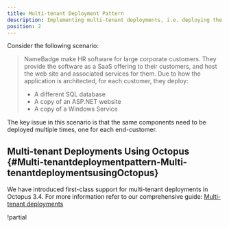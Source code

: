 ```yaml
---
title: Multi-tenant Deployment Pattern
description: Implementing multi-tenant deployments, i.e. deploying the same components to an environment multiple times, with Octopus.
position: 2
---
```


Consider the following scenario:

> NameBadge make HR software for large corporate customers. They provide the software as a SaaS offering to their customers, and host the web site and associated services for them. Due to how the application is architected, for each customer, they deploy:
>
> - A different SQL database
> - A copy of an ASP.NET website
> - A copy of a Windows Service

The key issue in this scenario is that the same components need to be deployed multiple times, one for each end-customer.

## Multi-tenant Deployments Using Octopus {#Multi-tenantdeploymentpattern-Multi-tenantdeploymentsusingOctopus}

We have introduced first-class support for multi-tenant deployments in Octopus 3.4. For more information refer to our comprehensive guide: [Multi-tenant deployments](/docs/deploying-applications/multi-tenant-deployments/index.md)

!partial <before>